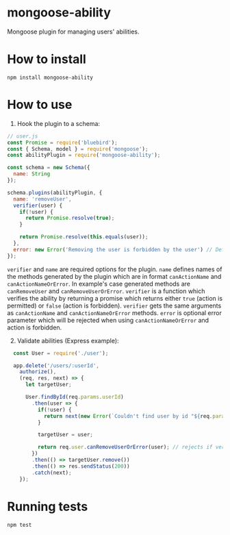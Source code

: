 # mongoose-ability
Mongoose plugin for managing users' abilities.

# How to install

```
npm install mongoose-ability
```

# How to use

1. Hook the plugin to a schema:

```javascript
// user.js
const Promise = require('bluebird');
const { Schema, model } = require('mongoose');
const abilityPlugin = require('mongoose-ability');

const schema = new Schema({
  name: String
});

schema.plugins(abilityPlugin, {
  name: 'removeUser',
  verifier(user) {
    if(!user) {
      return Promise.resolve(true);
    }

    return Promise.resolve(this.equals(user));
  },
  error: new Error('Removing the user is forbidden by the user') // Define a custom error (optional)
});
```

`verifier` and `name` are required options for the plugin. `name` defines names of the methods generated by the plugin which are in format `canActionName` and `canActionNameOrError`. In example's case generated methods are `canRemoveUser` and `canRemoveUserOrError`. `verifier` is a function which verifies the ability by returning a promise which returns either `true` (action is permitted) or `false` (action is forbidden). `verifier` gets the same arguments as `canActionName` and `canActionNameOrError` methods. `error` is optional error parameter which will be rejected when using `canActionNameOrError` and action is forbidden.

2. Validate abilities (Express example):

```javascript
  const User = require('./user');

  app.delete('/users/:userId',
    authorize(),
    (req, res, next) => {
      let targetUser;

      User.findById(req.params.userId)
        .then(user => {
          if(!user) {
            return next(new Error(`Couldn't find user by id "${req.params.userId}"`));
          }

          targetUser = user;

          return req.user.canRemoveUserOrError(user); // rejects if verifier returns false
        })
        .then(() => targetUser.remove())
        .then(() => res.sendStatus(200))
        .catch(next);
    });
```

# Running tests

```
npm test
```
